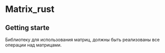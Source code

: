 # Matrix_rust

## Getting starte
Библиотеку для использования матриц, должны быть реализованы все операции над матрицами.
